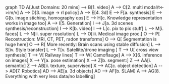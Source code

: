 graph TD
A[Just Domains: 20 mins] --> B[1. video]
A --> C[2. multi modal/t<->im/v]
A --> D[3. image -> rl policy]
A --> E[4. 3d]
E --> F[a. synthesis]
E --> G[b. image stiching, homography ops]
E --> H[c. Knowledge representation works in image too]
A --> I[5. Generation]
I --> J[a. 3d scenes synthesis/reconstruction]
I --> K[b. video]
I --> L[c. pix to pix stuff]
L --> M[i. faces]
L --> N[ii. super rosolution]
L --> O[iii. Medical image proc.]
O --> P[ Recostruction: MRI, CT, PET, radon transforms]
O --> Q[ Segmentation is huge here]
O --> R[ More recently: Brain scans using stable diffusion]
L --> S[iv. Style transfer]
L --> T[v. Satellite/drone imaging ]
T --> U[ cross view synthesis]
T --> V[ Railway lines]
T --> W[ Camoflauge]
A --> X[6. inference on images]
X --> Y[a. pose estimation]
X --> Z[b. segment:]
Z --> AA[i. semantic]
Z --> AB[ii. texture, supervised]
X --> AC[c. object detection]
A --> AD[7. Robotics]
AD --> AE[a. 3d objects]
AD --> AF[b. SLAM]
A --> AG[8. Everything with very less data/no labelling]